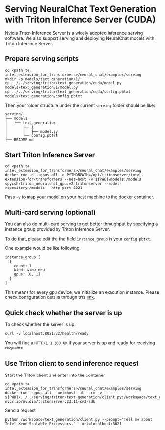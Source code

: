 # Serving NeuralChat Text Generation with Triton Inference Server (CUDA)

Nvidia Triton Inference Server is a widely adopted inference serving software. We also support serving and deploying NeuralChat models with Triton Inference Server.

## Prepare serving scripts

```
cd <path to intel_extension_for_transformers>/neural_chat/examples/serving
mkdir -p models/text_generation/1/
cp ../../serving/triton/text_generation/cuda/model.py models/text_generation/1/model.py
cp ../../serving/triton/text_generation/cuda/config.pbtxt models/text_generation/config.pbtxt
```


Then your folder structure under the current `serving` folder should be like:

```
serving/
├── models
│   └── text_generation
│       ├── 1
│       │   ├── model.py
│       └── config.pbtxt
├── README.md
```

## Start Triton Inference Server

```
cd <path to intel_extension_for_transformers>/neural_chat/examples/serving
docker run -d --gpus all -e PYTHONPATH=/opt/tritonserver/intel-extension-for-transformers --net=host -v ${PWD}/models:/models spycsh/triton_neuralchat_gpu:v2 tritonserver --model-repository=/models --http-port 8021
```

Pass `-v` to map your model on your host machine to the docker container.

## Multi-card serving (optional)

You can also do multi-card serving to get better throughput by specifying a instance group provided by Triton Inference Server.

To do that, please edit the the field `instance_group` in your `config.pbtxt`.

One example would be like following:

```
instance_group [
  {
    count: 1
    kind: KIND_GPU
    gpus: [0, 1]
  }
]
```

This means for every gpu device, we initialize an execution instance. Please check configuration details through this [link](https://docs.nvidia.com/deeplearning/triton-inference-server/user-guide/docs/user_guide/model_configuration.html#multiple-model-instances).

## Quick check whether the server is up

To check whether the server is up:

```
curl -v localhost:8021/v2/health/ready
```

You will find a `HTTP/1.1 200 OK` if your server is up and ready for receiving requests.

## Use Triton client to send inference request

Start the Triton client and enter into the container

```
cd <path to intel_extension_for_transformers>/neural_chat/examples/serving
docker run --gpus all --net=host -it --rm -v ${PWD}/../../serving/triton/text_generation/client.py:/workspace/text_generation/client.py nvcr.io/nvidia/tritonserver:23.11-py3-sdk
```

Send a request

```
python /workspace/text_generation/client.py --prompt="Tell me about Intel Xeon Scalable Processors." --url=localhost:8021
```
